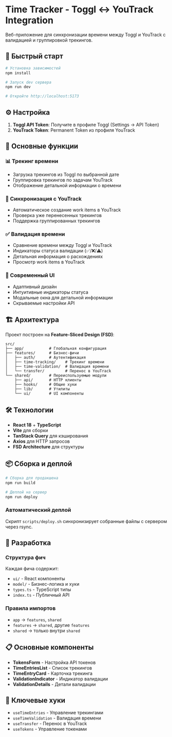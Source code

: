 # Time Tracker - Toggl ↔ YouTrack Integration

Веб-приложение для синхронизации времени между Toggl и YouTrack с валидацией и группировкой трекингов.

## 🚀 Быстрый старт

```bash
# Установка зависимостей
npm install

# Запуск dev сервера
npm run dev

# Откройте http://localhost:5173
```

## ⚙️ Настройка

1. **Toggl API Token**: Получите в профиле Toggl (Settings → API Token)
2. **YouTrack Token**: Permanent Token из профиля YouTrack

## 🎯 Основные функции

### 📊 Трекинг времени
- Загрузка трекингов из Toggl по выбранной дате
- Группировка трекингов по задачам YouTrack
- Отображение детальной информации о времени

### 🔄 Синхронизация с YouTrack
- Автоматическое создание work items в YouTrack
- Проверка уже перенесенных трекингов
- Поддержка группированных трекингов

### ✅ Валидация времени
- Сравнение времени между Toggl и YouTrack
- Индикаторы статуса валидации (✅/❌/⚠️)
- Детальная информация о расхождениях
- Просмотр work items в YouTrack

### 🎨 Современный UI
- Адаптивный дизайн
- Интуитивные индикаторы статуса
- Модальные окна для детальной информации
- Скрываемые настройки API

## 🏗️ Архитектура

Проект построен на **Feature-Sliced Design (FSD)**:

```
src/
├── app/           # Глобальная конфигурация
├── features/      # Бизнес-фичи
│   ├── auth/      # Аутентификация
│   ├── time-tracking/    # Трекинг времени
│   ├── time-validation/  # Валидация времени
│   └── transfer/         # Перенос в YouTrack
└── shared/        # Переиспользуемые модули
    ├── api/       # HTTP клиенты
    ├── hooks/     # Общие хуки
    ├── lib/       # Утилиты
    └── ui/        # UI компоненты
```

## 🛠️ Технологии

- **React 18** + **TypeScript**
- **Vite** для сборки
- **TanStack Query** для кэширования
- **Axios** для HTTP запросов
- **FSD Architecture** для структуры

## 📦 Сборка и деплой

```bash
# Сборка для продакшена
npm run build

# Деплой на сервер
npm run deploy
```

### Автоматический деплой
Скрипт `scripts/deploy.sh` синхронизирует собранные файлы с сервером через rsync.

## 🔧 Разработка

### Структура фич
Каждая фича содержит:
- `ui/` - React компоненты
- `model/` - Бизнес-логика и хуки
- `types.ts` - TypeScript типы
- `index.ts` - Публичный API

### Правила импортов
- `app` → `features`, `shared`
- `features` → `shared`, другие `features`
- `shared` → только внутри `shared`

## 📋 Основные компоненты

- **TokensForm** - Настройка API токенов
- **TimeEntriesList** - Список трекингов
- **TimeEntryCard** - Карточка трекинга
- **ValidationIndicator** - Индикатор валидации
- **ValidationDetails** - Детали валидации

## 🎯 Ключевые хуки

- `useTimeEntries` - Управление трекингами
- `useTimeValidation` - Валидация времени
- `useTransfer` - Перенос в YouTrack
- `useTokens` - Управление токенами
